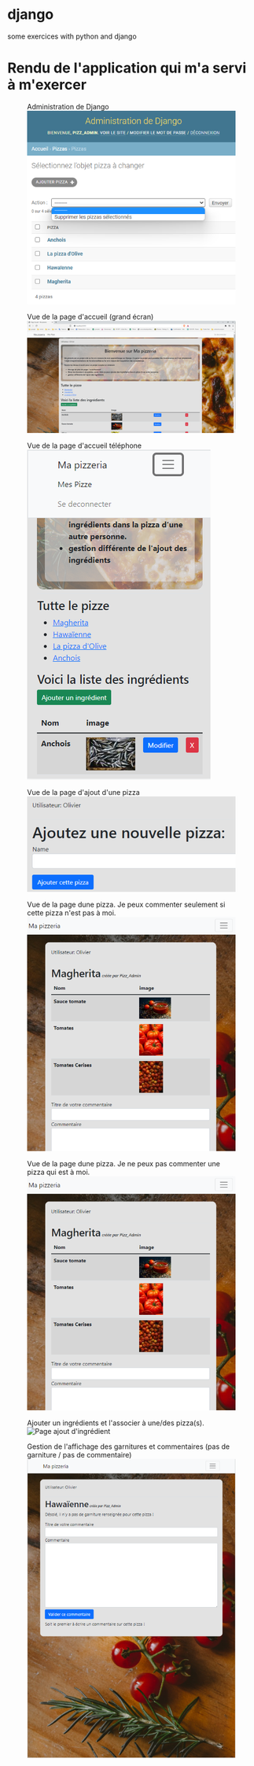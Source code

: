 # django
some exercices with python and django

<h1>Rendu de l'application qui m'a servi à m'exercer</h1>

<figure>
  <figcaption>Administration de Django</figcaption>
  <img src="screenshots/administration_de_Django.png" alt="Vue de l'administration de Django"  />
</figure>

<figure>
  <figcaption>Vue de la page d'accueil (grand écran)</figcaption>
  <img src="screenshots/homepage.png" alt="homepage"  />
</figure>

<figure>
  <figcaption>Vue de la page d'accueil téléphone</figcaption>
  <img src="screenshots/homepage_phone.png" alt="responsive homepage pour téléphone"  />
</figure>

<figure>
  <figcaption>Vue de la page d'ajout d'une pizza</figcaption>
  <img src="screenshots/new_pizza.png" alt="Page d'ajout d'une pizza"  />
</figure>

<figure>
  <figcaption>Vue de la page dune pizza. Je peux commenter seulement si cette pizza n'est pas à moi.</figcaption>
  <img src="screenshots/commenter.png" alt="Page d'une pizza"  />
</figure>

<figure>
  <figcaption>Vue de la page dune pizza. Je ne peux pas commenter une pizza qui est à moi.</figcaption>
  <img src="screenshots/commenter.png" alt="Page d'une de mes \"pizze\"" />
</figure>

<figure>
  <figcaption>Ajouter un ingrédients et l'associer à une/des pizza(s).</figcaption>
  <img src="screenshots/ajout_ingrédient.png" alt="Page ajout d'ingrédient"  />
</figure>

<figure>
  <figcaption>Gestion de l'affichage des garnitures et commentaires (pas de garniture / pas de commentaire)</figcaption>
  <img src="screenshots/tablette_gestion-garniture_comments.png" alt="Gestion affichage"  />
</figure>
